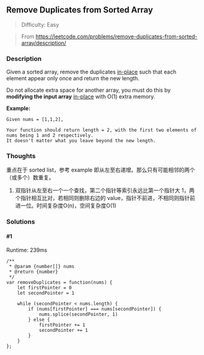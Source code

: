## Remove Duplicates from Sorted Array

> Difficulty: Easy

> From https://leetcode.com/problems/remove-duplicates-from-sorted-array/description/

### Description

Given a sorted array, remove the duplicates [in-place](https://en.wikipedia.org/wiki/In-place_algorithm) such that each element appear only once and return the new length.

Do not allocate extra space for another array, you must do this by **modifying the input array** [in-place](https://en.wikipedia.org/wiki/In-place_algorithm) with O(1) extra memory.

**Example:**
```
Given nums = [1,1,2],

Your function should return length = 2, with the first two elements of nums being 1 and 2 respectively.
It doesn't matter what you leave beyond the new length.
```

### Thoughts

重点在于 sorted list，参考 example 即从左至右递增。那么只有可能相邻的两个（或多个）数重复。

1. 双指针从左至右一个一个查找，第二个指针等索引永远比第一个指针大 1，两个指针相互比对，若相同则删除右边的 value，指针不前进，不相同则指针前进一位。时间复杂度O(n)，空间复杂度O(1)

### Solutions

#### #1
Runtime: 239ms
```
/**
 * @param {number[]} nums
 * @return {number}
 */
var removeDuplicates = function(nums) {
    let firstPointer = 0
    let secondPointer = 1
    
    while (secondPointer < nums.length) {
        if (nums[firstPointer] === nums[secondPointer]) {
            nums.splice(secondPointer, 1)
        } else {
            firstPointer += 1
            secondPointer += 1
        }
    }
};
```